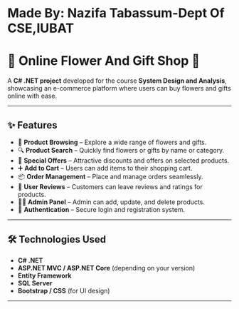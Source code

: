 # Made By: Nazifa Tabassum-Dept Of CSE,IUBAT

# 🌸 Online Flower And Gift Shop 🎁

A **C# .NET project** developed for the course **System Design and Analysis**, showcasing an e-commerce platform where users can buy flowers and gifts online with ease.  

---

## ✨ Features

- 🛒 **Product Browsing** – Explore a wide range of flowers and gifts.  
- 🔍 **Product Search** – Quickly find flowers or gifts by name or category.  
- 🎁 **Special Offers** – Attractive discounts and offers on selected products.  
- ➕ **Add to Cart** – Users can add items to their shopping cart.  
- 📦 **Order Management** – Place and manage orders seamlessly.  
- 📝 **User Reviews** – Customers can leave reviews and ratings for products.  
- 👩‍💼 **Admin Panel** – Admin can add, update, and delete products.  
- 🔐 **Authentication** – Secure login and registration system.  

---

## 🛠️ Technologies Used

- **C# .NET**  
- **ASP.NET MVC / ASP.NET Core** (depending on your version)  
- **Entity Framework**  
- **SQL Server**  
- **Bootstrap / CSS** (for UI design)  

---

